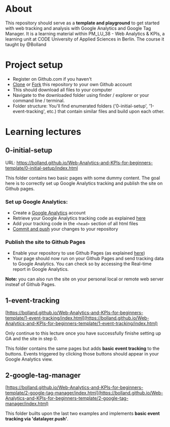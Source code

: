 # About

This repository should serve as a **template and playground** to get started with web tracking and analysis with Google Analytics and Google Tag Manager.
It is a learning material within PM_LU_38 - Web Analytics & KPIs, a learning unit at CODE University of Applied Sciences in Berlin. The course it taught by @Bolland

# Project setup

-  Register on Github.com if you haven't
-  [Clone](https://help.github.com/en/articles/cloning-a-repository) or [Fork](https://help.github.com/en/articles/fork-a-repo) this repository to your own Github account
-  This should download all files to your computer
-  Navigate to the downloaded folder using finder / explorer or your command line / terminal.
-  Folder structure: You'll find enumerated folders ('0-initial-setup', '1-event-tracking', etc.) that contain similar files and build upon each other.

# Learning lectures

## 0-initial-setup

URL: https://bolland.github.io/Web-Analytics-and-KPIs-for-beginners-template/0-initial-setup/index.html

This folder contains two basic pages with some dummy content. The goal here is to correctly set up Google Analytics tracking and publish the site on Github pages.

### Set up Google Analytics:

-  Create a [Google Analytics](https://analytics.google.com/) account
-  Retrieve your Google Analytics tracking code as explained [here](https://support.google.com/analytics/answer/1008080?visit_id=636885962702722888-2249578001&rd=1)
-  Add your tracking code in the `<head>` section of all html files
-  [Commit and push](https://stackoverflow.com/questions/2745076/what-are-the-differences-between-git-commit-and-git-push) your changes to your repository

### Publish the site to Github Pages

-  Enable your repository to use Github Pages (as explained [here](https://help.github.com/articles/configuring-a-publishing-source-for-github-pages/#enabling-github-pages-to-publish-your-site-from-master-or-gh-pages))
-  Your page should now run on your Github Pages and send tracking data to Google Analytics. You can check so by accessing the Real-time report in Google Analytics.

**Note:** you can also run the site on your personal local or remote web server insteaf of Github Pages.

## 1-event-tracking

[https://bolland.github.io/Web-Analytics-and-KPIs-for-beginners-template/1-event-tracking/index.html](https://bolland.github.io/Web-Analytics-and-KPIs-for-beginners-template/1-event-tracking/index.html)

Only continue to this lecture once you have successfully finishe setting up GA and the site in step 0.

This folder contains the same pages but adds **basic event tracking** to the buttons. Events triggered by clicking those buttons should appear in your Google Analytics view.

## 2-google-tag-manager

[https://bolland.github.io/Web-Analytics-and-KPIs-for-beginners-template/2-google-tag-manager/index.html](https://bolland.github.io/Web-Analytics-and-KPIs-for-beginners-template/2-google-tag-manager/index.html)

This folder builts upon the last two examples and implements **basic event tracking via 'datalayer.push'**.
